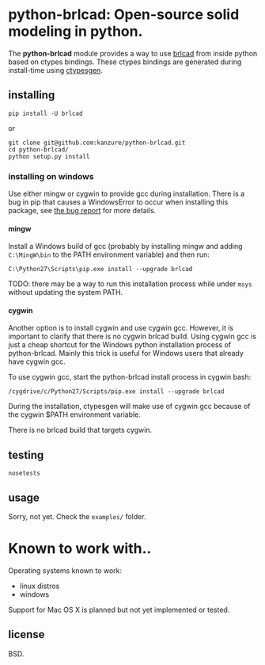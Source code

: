 # python-brlcad: Open-source solid modeling in python.

The **python-brlcad** module provides a way to use [brlcad](http://brlcad.org/)
from inside python based on ctypes bindings. These ctypes bindings are
generated during install-time using
[ctypesgen](https://github.com/kanzure/ctypesgen).

## installing

```
pip install -U brlcad
```

or

```
git clone git@github.com:kanzure/python-brlcad.git
cd python-brlcad/
python setup.py install
```

### installing on windows

Use either mingw or cygwin to provide gcc during installation. There is a bug
in pip that causes a WindowsError to occur when installing this package, see
[the bug report](https://github.com/pypa/pip/pull/1263) for more details.

#### mingw

Install a Windows build of gcc (probably by installing mingw and adding
`C:\MingW\bin` to the PATH environment variable) and then run:

```
C:\Python27\Scripts\pip.exe install --upgrade brlcad
```

TODO: there may be a way to run this installation process while under `msys`
without updating the system PATH.

#### cygwin

Another option is to install cygwin and use cygwin gcc. However, it is
important to clarify that there is no cygwin brlcad build. Using cygwin gcc is
just a cheap shortcut for the Windows python installation process of
python-brlcad. Mainly this trick is useful for Windows users that already have
cygwin gcc.

To use cygwin gcc, start the python-brlcad install process in cygwin bash:

```
/cygdrive/c/Python27/Scripts/pip.exe install --upgrade brlcad
```

During the installation, ctypesgen will make use of cygwin gcc because of the
cygwin $PATH environment variable.

There is no brlcad build that targets cygwin.

## testing

```
nosetests
```

## usage

Sorry, not yet. Check the `examples/` folder.

# Known to work with..

Operating systems known to work:

* linux distros
* windows

Support for Mac OS X is planned but not yet implemented or tested.

## license

BSD.
